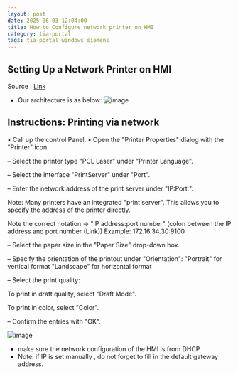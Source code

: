 ```yaml
---
layout: post
date: 2025-06-03 12:04:00
title: How to Configure network printer on HMI
category: tia-portal
tags: tia-portal windows siemens
---
```


## Setting Up a Network Printer on HMI
Source : [Link](https://cache.industry.siemens.com/dl/files/478/92346478/att_1054936/v2/92346478_TCP_IP_Networks_Panel_DOC_v2.0.en.pdf)

- Our architecture is as below:
![image](https://github.com/user-attachments/assets/fb27b6c1-680e-4467-9ec0-e7c1eb009f69)

## Instructions: Printing via network
• Call up the control Panel.
• Open the "Printer Properties" dialog with the "Printer" icon.

– Select the printer type "PCL Laser" under "Printer Language".

– Select the interface "PrintServer" under "Port".

– Enter the network address of the print server under "IP:Port:".

Note:
Many printers have an integrated "print server". This allows you to specify the address of
the printer directly.

Note the correct notation -> "IP address:port number"
(colon between the IP address and port number (Link))
Example: 172.16.34.30:9100

– Select the paper size in the "Paper Size" drop-down box.

– Specify the orientation of the printout under "Orientation":
"Portrait" for vertical format
"Landscape" for horizontal format

– Select the print quality:

To print in draft quality, select "Draft Mode".

To print in color, select "Color".

– Confirm the entries with "OK".

![image](https://github.com/user-attachments/assets/05a0c3a3-022f-4e06-bab6-f3228921f742)

- make sure the network configuration of the HMI is from DHCP
- Note: if IP is set manually , do not forget to fill in the default gateway address. 
